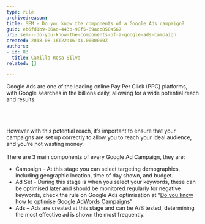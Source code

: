 ```yaml
---
type: rule
archivedreason: 
title: SEM - Do you know the components of a Google Ads campaign?
guid: eb6fd1b9-06ad-443b-98f5-69acc850a567
uri: sem---do-you-know-the-components-of-a-google-ads-campaign
created: 2018-08-16T22:16:41.0000000Z
authors:
- id: 83
  title: Camilla Rosa Silva
related: []

---
```



Google Ads are one of the leading online Pay Per Click (PPC) platforms, with Google searches in the billions daily, allowing for a wide potential reach and results.<br><br>
<br><excerpt class='endintro'></excerpt><br>
<p>​However with this potential reach, it’s important to ensure that your campaigns are set up correctly to allow you to reach your ideal audience, and you’re not wasting money.<br>&#160;<br>There are 3 main components of every Google Ad Campaign, they are&#58;</p><p></p><ul><li>​Campaign – At this stage you can select targeting demographics, including geographic location, time of day shown, and budget.<br></li><li>Ad Set - During this stage is when you select your keywords, these can be optimised later and should be monitored regularly for negative keywords, check the rule on Google Ads optimisation at “<a href="/_layouts/15/FIXUPREDIRECT.ASPX?WebId=3dfc0e07-e23a-4cbb-aac2-e778b71166a2&amp;TermSetId=07da3ddf-0924-4cd2-a6d4-a4809ae20160&amp;TermId=5410d39d-233a-43f3-8c8a-99d8364d7ae2">Do you know how to optimise Google AdWords Campaigns​</a>”<br></li><li>Ads – Ads are created at this stage and can be A/B tested, determining the most effective ad is shown the most frequently.&#160;<br></li></ul><br><br><p></p>


